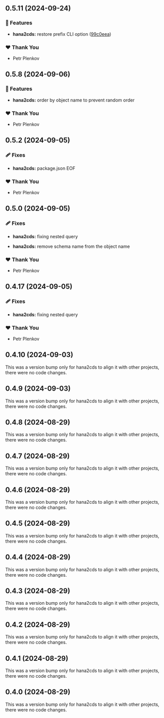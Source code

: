 ## 0.5.11 (2024-09-24)


### 🚀 Features

- **hana2cds:** restore prefix CLI option ([99c0eea](https://github.com/sapops/hana-cli/commit/99c0eea))


### ❤️  Thank You

- Petr Plenkov





## 0.5.8 (2024-09-06)


### 🚀 Features

- **hana2cds:** order by object name to prevent random order


### ❤️  Thank You

- Petr Plenkov











## 0.5.2 (2024-09-05)


### 🩹 Fixes

- **hana2cds:** package.json EOF


### ❤️  Thank You

- Petr Plenkov



## 0.5.0 (2024-09-05)


### 🩹 Fixes

- **hana2cds:** fixing nested query

- **hana2cds:** remove schema name from the object name


### ❤️  Thank You

- Petr Plenkov

## 0.4.17 (2024-09-05)


### 🩹 Fixes

- **hana2cds:** fixing nested query


### ❤️  Thank You

- Petr Plenkov

















## 0.4.10 (2024-09-03)

This was a version bump only for hana2cds to align it with other projects, there were no code changes.

## 0.4.9 (2024-09-03)

This was a version bump only for hana2cds to align it with other projects, there were no code changes.

## 0.4.8 (2024-08-29)

This was a version bump only for hana2cds to align it with other projects, there were no code changes.

## 0.4.7 (2024-08-29)

This was a version bump only for hana2cds to align it with other projects, there were no code changes.

## 0.4.6 (2024-08-29)

This was a version bump only for hana2cds to align it with other projects, there were no code changes.

## 0.4.5 (2024-08-29)

This was a version bump only for hana2cds to align it with other projects, there were no code changes.

## 0.4.4 (2024-08-29)

This was a version bump only for hana2cds to align it with other projects, there were no code changes.

## 0.4.3 (2024-08-29)

This was a version bump only for hana2cds to align it with other projects, there were no code changes.

## 0.4.2 (2024-08-29)

This was a version bump only for hana2cds to align it with other projects, there were no code changes.

## 0.4.1 (2024-08-29)

This was a version bump only for hana2cds to align it with other projects, there were no code changes.

## 0.4.0 (2024-08-29)

This was a version bump only for hana2cds to align it with other projects, there were no code changes.
